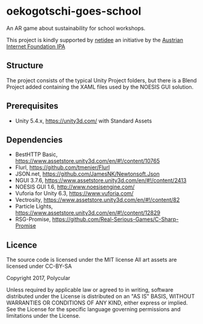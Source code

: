 # oekogotschi-goes-school

An AR game about sustainability for school workshops.

This project is kindly supported by [netidee](https://www.netidee.at/) an initiative by the [Austrian Internet Foundation IPA](http://www.nic.at/ipa)



## Structure

The project consists of the typical Unity Project folders, but there is a Blend Project added containing the XAML files used by the NOESIS GUI solution.



## Prerequisites

* Unity 5.4.x, https://unity3d.com/
  with Standard Assets



## Dependencies

* BestHTTP Basic,
  https://www.assetstore.unity3d.com/en/#!/content/10765
* Flurl,
  https://github.com/tmenier/Flurl
* JSON.net,
  https://github.com/JamesNK/Newtonsoft.Json
* NGUI 3.7.6,
  https://www.assetstore.unity3d.com/en/#!/content/2413
* NOESIS GUI 1.6, 
  http://www.noesisengine.com/
* Vuforia for Unity 6.3, 
  https://www.vuforia.com/
* Vectrosity, 
  https://www.assetstore.unity3d.com/en/#!/content/82
* Particle Lights, 
  https://www.assetstore.unity3d.com/en/#!/content/12829
* RSG-Promise,
  https://github.com/Real-Serious-Games/C-Sharp-Promise



## Licence

The source code is licensed under the MIT license
All art assets are licensed under CC-BY-SA

Copyright 2017, Polycular

Unless required by applicable law or agreed to in writing, software distributed under the License is distributed on an "AS IS" BASIS, WITHOUT WARRANTIES OR CONDITIONS OF ANY KIND, either express or implied. See the License for the specific language governing permissions and limitations under the License.